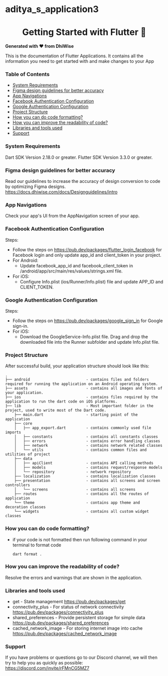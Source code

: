 
# aditya_s_application3

<div>
  <h1 align="center">Getting Started with Flutter 🚀 </h1>
  <strong>
    Generated with ❤️ from DhiWise
  </strong>
  <p>
    This is the documentation of Flutter Applications.
    It contains all the information you need to get started with
    and make changes to your App
  </p>
</div>


### Table of Contents
- [System Requirements](#system-requirements)
- [Figma design guidelines for better accuracy](#figma-design-guideline-for-better-accuracy)
- [App Navigations](#app-navigations)
- [Facebook Authentication Configuration](#facebook-authentication-configuration)
- [Google Authentication Configuration](#google-authentication-configuration)
- [Project Structure](#project-structure)
- [How you can do code formatting?](#how-you-can-do-code-formatting)
- [How you can improve the readability of code?](#how-you-can-improve-the-readability-of-code)
- [Libraries and tools used](#libraries-and-tools-used)
- [Support](#support)

### System Requirements

Dart SDK Version 2.18.0 or greater.
Flutter SDK Version 3.3.0 or greater.

### Figma design guidelines for better accuracy

Read our guidelines to increase the accuracy of design conversion to code by optimizing Figma designs.
https://docs.dhiwise.com/docs/Designguidelines/intro

### App Navigations

Check your app's UI from the AppNavigation screen of your app.

### Facebook Authentication Configuration

Steps:
- Follow the steps on https://pub.dev/packages/flutter_login_facebook for Facebook login and only update app_id and client_token in your project.
- For Android:
    - Update facebook_app_id and facebook_client_token in /android/app/src/main/res/values/strings.xml  file.
- For iOS:
    - Configure Info.plist (ios/Runner/Info.plist) file and update APP_ID and CLIENT_TOKEN.

### Google Authentication Configuration

Steps:
- Follow the steps on https://pub.dev/packages/google_sign_in for Google sign-in.
- For iOS:
    - Download the GoogleService-Info.plist  file. Drag and drop the downloaded file into the Runner subfolder and update Info.plist  file.

### Project Structure

After successful build, your application structure should look like this:

```
.
├── android                         - contains files and folders required for running the application on an Android operating system.
├── assets                          - contains all images and fonts of your application.
├── ios                             - contains files required by the application to run the dart code on iOS platforms.
├── lib                             - Most important folder in the project, used to write most of the Dart code.
    ├── main.dart                   - starting point of the application
    ├── core
    │   ├── app_export.dart         - contains commonly used file imports 
    │   ├── constants               - contains all constants classes
    │   ├── errors                  - contains error handling classes                  
    │   ├── network                 - contains network related classes
    │   └── utils                   - contains common files and utilities of project
    ├── data
    │   ├── apiClient               - contains API calling methods 
    │   ├── models                  - contains request/response models 
    │   └── repository              - network repository
    ├── localization                - contains localization classes
    ├── presentation                - contains all screens and screen controllers
    │   └── screens                 - contains all screens
    ├── routes                      - contains all the routes of application
    └── theme                       - contains app theme and decoration classes
    └── widgets                     - contains all custom widget classes
```

### How you can do code formatting?

- if your code is not formatted then run following command in your terminal to format code
  ```
  dart format .
  ```

### How you can improve the readability of code?

Resolve the errors and warnings that are shown in the application.

### Libraries and tools used

- get - State management
  https://pub.dev/packages/get
- connectivity_plus - For status of network connectivity
  https://pub.dev/packages/connectivity_plus
- shared_preferences - Provide persistent storage for simple data
  https://pub.dev/packages/shared_preferences
- cached_network_image - For storing internet image into cache
  https://pub.dev/packages/cached_network_image
    
### Support

If you have problems or questions go to our Discord channel, we will then try to help you as quickly as possible: https://discord.com/invite/rFMnCG5MZ7
